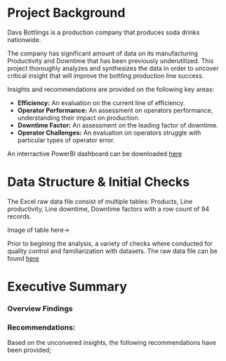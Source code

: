 # Project Background
Davs Bottlings is a production company that produces soda drinks nationwide.

The company has significant amount of data on its manufacturing Productivity and Downtime that has been previously underutilized. This project thoroughly analyzes and synthesizes the data in order to uncover critical insight that will improve the bottling production line success.

Insights and recommendations are provided on the following key areas:
- **Efficiency:** An evaluation on the current line of efficiency.
- **Operator Performance:** An assessment on operators performance, understanding their impact on production.  
- **Downtime Factor:** An assessment on the leading factor of downtime.
- **Operator Challenges:** An evaluation on operators struggle with particular types of operator error.

An interractive PowerBI dashboard can be downloaded [here]()

# Data Structure & Initial Checks
The Excel raw data file consist of multiple tables: Products, Line productivity, Line downtime, Downtime factors with a row count of 94 records.

Image of table here->

Prior to begining the analysis, a variety of checks where conducted for quality control and familiarization with datasets. The raw data file can be found [here]()

# Executive Summary

### Overview Findings

### Recommendations:
Based on the unconvered insights, the following recommendations have been provided;
